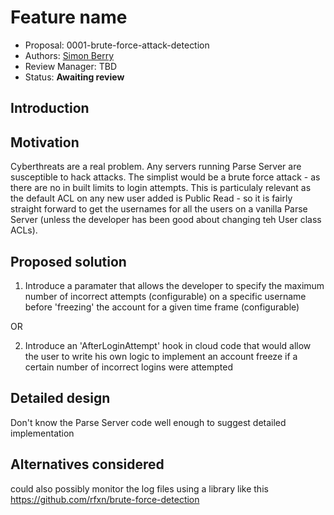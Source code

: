 # Feature name

* Proposal: 0001-brute-force-attack-detection
* Authors: [Simon Berry](https://github.com/simonaberry)
* Review Manager: TBD
* Status: **Awaiting review**

## Introduction
## Motivation

Cyberthreats are a real problem. Any servers running Parse Server are susceptible to hack attacks. The simplist would be a brute force attack - as there are no in built limits to login attempts. This is particulaly relevant as the default ACL on any new user added is Public Read - so it is fairly straight forward to get the usernames for all the users on a vanilla Parse Server (unless the developer has been good about changing teh User class ACLs). 

## Proposed solution

1. Introduce a paramater that allows the developer to specify the maximum number of incorrect attempts (configurable) on a specific username before 'freezing' the account for a given time frame  (configurable)

OR

2. Introduce an 'AfterLoginAttempt' hook in cloud code that would allow the user to write his own logic to implement an account freeze if a certain number of incorrect logins were attempted

## Detailed design

Don't know the Parse Server code well enough to suggest detailed implementation

## Alternatives considered

could also possibly monitor the log files using a library like this https://github.com/rfxn/brute-force-detection

